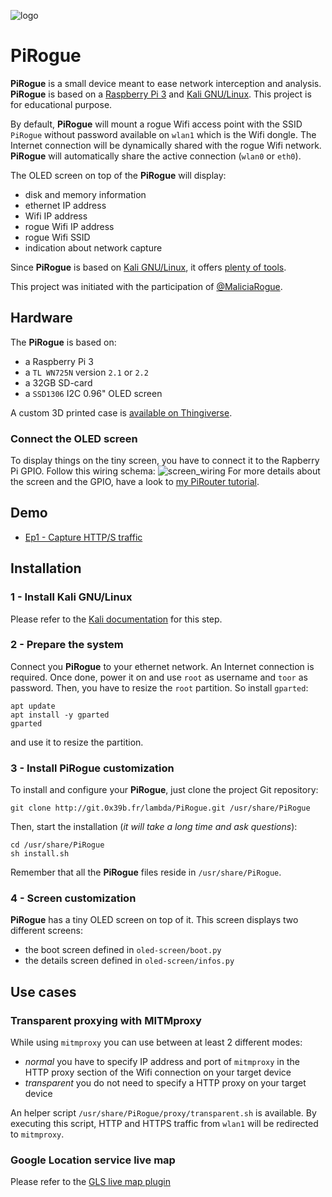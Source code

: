 ![logo](https://git.0x39b.fr/lambda/PiRogue/raw/master/pictures/icon.png)

# PiRogue
**PiRogue** is a small device meant to ease network interception and analysis. **PiRogue** is based on a [Raspberry Pi 3](https://www.raspberrypi.org/) and [Kali GNU/Linux](https://www.kali.org/). This project is for educational purpose. 

By default, **PiRogue** will mount a rogue Wifi access point with the SSID `PiRogue` without password available on `wlan1` which is the Wifi dongle. The Internet connection will be dynamically shared with the rogue Wifi network. **PiRogue** will automatically share the active connection (`wlan0` or `eth0`). 

The OLED screen on top of the **PiRogue** will display: 
*  disk and memory information
*  ethernet IP address
*  Wifi IP address
*  rogue Wifi IP address
*  rogue Wifi SSID
*  indication about network capture

Since **PiRogue** is based on [Kali GNU/Linux](https://www.kali.org/), it offers [plenty of tools](https://tools.kali.org/).

This project was initiated with the participation of [@MaliciaRogue](https://twitter.com/MaliciaRogue).

## Hardware
The **PiRogue** is based on:
*  a Raspberry Pi 3
*  a `TL WN725N` version `2.1` or `2.2` 
*  a 32GB SD-card
*  a `SSD1306` I2C 0.96" OLED screen

A custom 3D printed case is [available on Thingiverse](https://www.thingiverse.com/thing:2822262).

### Connect the OLED screen
To display things on the tiny screen, you have to connect it to the Rapberry Pi GPIO. Follow this wiring schema:
![screen_wiring](https://raw.githubusercontent.com/U039b/PiRogue/master/pictures/screen_wiring.png)
For more details about the screen and the GPIO, have a look to [my PiRouter tutorial](https://esther.codes/post/pi_router_story/#ep4).

## Demo
*  [Ep1 - Capture HTTP/S traffic](https://www.youtube.com/watch?v=o0OSaSh0HJw)

## Installation
### 1 - Install Kali GNU/Linux
Please refer to the [Kali documentation](https://docs.kali.org/kali-on-arm/install-kali-linux-arm-raspberry-pi) for this step.

### 2 - Prepare the system
Connect you **PiRogue** to your ethernet network. An Internet connection is required. Once done, power it on and use `root` as username and `toor` as password.
Then, you have to resize the `root` partition. So install `gparted`:
```
apt update
apt install -y gparted
gparted
```
and use it to resize the partition.

### 3 - Install **PiRogue** customization
To install and configure your **PiRogue**, just clone the project Git repository:
```
git clone http://git.0x39b.fr/lambda/PiRogue.git /usr/share/PiRogue
```

Then, start the installation (_it will take a long time and ask questions_):
```
cd /usr/share/PiRogue
sh install.sh
```

Remember that all the **PiRogue** files reside in `/usr/share/PiRogue`.

### 4 - Screen customization
**PiRogue** has a tiny OLED screen on top of it. This screen displays two different screens:
*  the boot screen defined in `oled-screen/boot.py`
*  the details screen defined in `oled-screen/infos.py`

## Use cases
### Transparent proxying with MITMproxy
While using `mitmproxy` you can use between at least 2 different modes:
* _normal_ you have to specify IP address and port of `mitmproxy` in the HTTP proxy section of the Wifi connection on your target device
* _transparent_ you do not need to specify a HTTP proxy on your target device

An helper script `/usr/share/PiRogue/proxy/transparent.sh` is available. By executing this script, HTTP and HTTPS traffic from `wlan1` will be redirected to `mitmproxy`.

### Google Location service live map
Please refer to the [GLS live map plugin](https://github.com/U039b/PiRogue/tree/master/mitmproxy)
